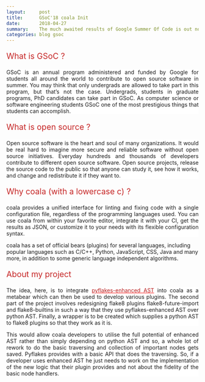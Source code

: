 ```yaml
---
layout:     post
title:      GSoC'18 coala Init
date:       2018-04-27
summary:    The much awaited results of Google Summer Of Code is out now, and I have been selected                    to work with coala.
categories: blog gsoc
---
```


<p class="heading">What is GSoC ?</p>
<p class="content">
GSoC is an annual program administered and funded by Google for students all around the world to contribute to open source software in summer. You may think that only undergrads are allowed to take part in this program, but that’s not the case. Undergrads, students in graduate programs, PhD candidates can take part in GSoC. As computer science or software engineering students GSoC one of the most prestigious things that students can accomplish.
<p>

<p class="heading">What is open source ?</p>
<p class="content">
Open source software is the heart and soul of many organizations. It would be real hard to imagine more secure and reliable software without open source initiatives. Everyday hundreds and thousands of developers contribute to different open source software. Open source projects, release the source code to the public so that anyone can study it, see how it works, and change and redistribute it if they want to. </p>

<p class="heading">Why coala (with a lowercase c) ?</p>
<p class="content">
coala provides a unified interface for linting and fixing code with a single configuration file, regardless of the programming languages used. You can use coala from within your favorite editor, integrate it with your CI, get the results as JSON, or customize it to your needs with its flexible configuration syntax.

coala has a set of official bears (plugins) for several languages, including popular languages such as C/C++, Python, JavaScript, CSS, Java and many more, in addition to some generic language independent algorithms.
</p>

<p class="heading">About my project</p>
<p class="content">
The idea, here, is to integrate <a class="hyperlink" href="https://github.com/PyCQA/pyflakes"> pyflakes-enhanced AST</a> into coala as a metabear which can then be used to develop various plugins. The second part of the project involves redesigning flake8 plugins flake8-future-import and flake8-builtins in such a way that they use pyflakes-enhanced AST over python AST. Finally, a wrapper is to be created which supplies a python AST to flake8 plugins so that they work as it is. 
</p>
<p class="content">
This would allow coala developers to utilise the full potential of enhanced AST rather than simply depending on python AST and so, a whole lot of rework to do the basic traversing and collection of important nodes gets saved. Pyflakes provides with a basic API that does the traversing. So, if a developer uses enhanced AST he just needs to work on the implementation of the new logic that their plugin provides and not about the fidelity of the basic node handlers.
</p>

<style>
.heading {
    color:#c62828;
    font-size:1.5em;
}

.content {
    text-align:justify;
    background: #ffffff;
}

a.hyperlink {
    color:#b71c1c;
    text-decoration-color: red !important;
}

a.hyperlink:hover, a.hyperlink:active {
    color:#c51162;
    text-decoration-color: red !important;
}
</style>

